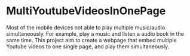 # MultiYoutubeVideosInOnePage
Most of the mobile devices not able to play multiple music/audio simultaneously. For example, play a music and listen a audio book in the same time. This project aim to create a webpage that embed  multiple Youtube videos to one single page, and play them simultaneously. 
